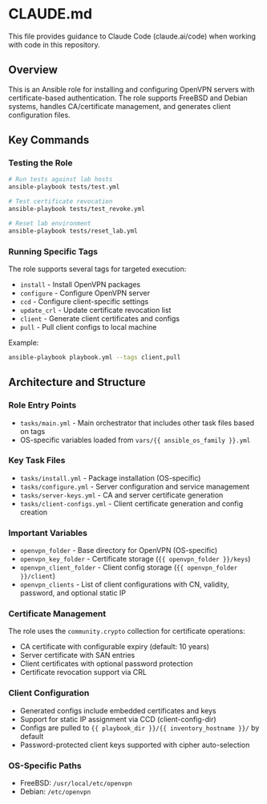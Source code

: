 # CLAUDE.md

This file provides guidance to Claude Code (claude.ai/code) when working with code in this repository.

## Overview

This is an Ansible role for installing and configuring OpenVPN servers with certificate-based authentication. The role supports FreeBSD and Debian systems, handles CA/certificate management, and generates client configuration files.

## Key Commands

### Testing the Role

```bash
# Run tests against lab hosts
ansible-playbook tests/test.yml

# Test certificate revocation
ansible-playbook tests/test_revoke.yml

# Reset lab environment
ansible-playbook tests/reset_lab.yml
```

### Running Specific Tags

The role supports several tags for targeted execution:
- `install` - Install OpenVPN packages
- `configure` - Configure OpenVPN server
- `ccd` - Configure client-specific settings
- `update_crl` - Update certificate revocation list
- `client` - Generate client certificates and configs
- `pull` - Pull client configs to local machine

Example:
```bash
ansible-playbook playbook.yml --tags client,pull
```

## Architecture and Structure

### Role Entry Points
- `tasks/main.yml` - Main orchestrator that includes other task files based on tags
- OS-specific variables loaded from `vars/{{ ansible_os_family }}.yml`

### Key Task Files
- `tasks/install.yml` - Package installation (OS-specific)
- `tasks/configure.yml` - Server configuration and service management
- `tasks/server-keys.yml` - CA and server certificate generation
- `tasks/client-configs.yml` - Client certificate generation and config creation

### Important Variables
- `openvpn_folder` - Base directory for OpenVPN (OS-specific)
- `openvpn_key_folder` - Certificate storage (`{{ openvpn_folder }}/keys`)
- `openvpn_client_folder` - Client config storage (`{{ openvpn_folder }}/client`)
- `openvpn_clients` - List of client configurations with CN, validity, password, and optional static IP

### Certificate Management
The role uses the `community.crypto` collection for certificate operations:
- CA certificate with configurable expiry (default: 10 years)
- Server certificate with SAN entries
- Client certificates with optional password protection
- Certificate revocation support via CRL

### Client Configuration
- Generated configs include embedded certificates and keys
- Support for static IP assignment via CCD (client-config-dir)
- Configs are pulled to `{{ playbook_dir }}/{{ inventory_hostname }}/` by default
- Password-protected client keys supported with cipher auto-selection

### OS-Specific Paths
- FreeBSD: `/usr/local/etc/openvpn`
- Debian: `/etc/openvpn`